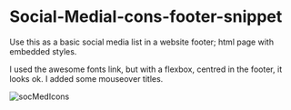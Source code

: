 # Social-MediaI-cons-footer-snippet
Use this as a basic social media list in a website footer; html page with embedded styles.

I used the awesome fonts link, but with a flexbox, centred in the footer, it looks ok. I added some mouseover titles.

![socMedIcons](https://user-images.githubusercontent.com/59322145/214773514-b0f5301a-0aa0-4e7e-b05e-18015f7f4f29.png)
